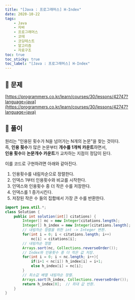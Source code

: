 ```yaml
---
title: "[Java : 프로그래머스] H-Index"
date: 2020-10-22
tags:
    - Java
    - 자바
    - 프로그래머스
    - 코테
    - 코딩테스트
    - 알고리즘
    - 자료구조
toc: true
toc_sticky: true
toc_label: "[Java : 프로그래머스] H-Index"
---
```

## 📝 문제
[https://programmers.co.kr/learn/courses/30/lessons/42747?language=java](https://programmers.co.kr/learn/courses/30/lessons/42747?language=java)

## 🎯 풀이

원리는 "인용된 횟수가 N을 넘어가는 N개의 논문"을 찾는 것이다.  
즉, **인용 횟수**가 많은 논문부터 **개수를 1개씩 카운트**하면서,  
**인용 횟수**와 **논문개수 카운트**가 교차하는 지점이 정답이 된다.  
  
이를 코드로 구현하려면 아래와 같아진다.  

1. 인용횟수를 내림차순으로 정렬한다.
2. 인덱스 1부터 인용횟수와 비교를 시작한다.
3. 인덱스와 인용횟수 중 더 작은 수를 저장한다.
4. 인덱스를 1 증가시킨다.
5. 저장된 작은 수 들의 집합에서 가장 큰 수를 반환한다.

```java
import java.util.*;
class Solution {
    public int solution(int[] citations) {
        Integer[] nc = new Integer[citations.length];
        Integer[] h_index = new Integer[citations.length];
        // 내림차순 정렬을 위한 int -> Integer 변환.
        for(int i = 0; i < citations.length; i++)
            nc[i] = citations[i];
        // 내림차순 정렬
        Arrays.sort(nc, Collections.reverseOrder());
        // Index와 인용횟수 중 더 작은 값 저장.
        for(int i = 0; i < nc.length; i++){
            if(i+1 < nc[i]) h_index[i] = i+1;
            else h_index[i] = nc[i];
        }
        // 최소값 배열 내림차순 정렬.
        Arrays.sort(h_index, Collections.reverseOrder());
        return h_index[0];  // 최대 값 반환.
    }
}
```